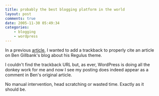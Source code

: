 ```yaml
---
title: probably the best blogging platform in the world
layout: post
comments: true
date: 2005-11-30 05:49:34
categories:
    - blogging
    - wordpress
---
```

In a previous
[article](http://www.nbrightside.com/blog/2005/11/29/new-regulus-theme-for-wordpresscom/),
I wanted to add a trackback to properly cite an article on Ben
Gillbank's blog about his Regulus theme.

I couldn't find the trackback URL but, as ever, WordPress is doing all
the donkey work for me and now I see my posting does indeed appear as
a comment in Ben's original article.

No manual intervention, head scratching or wasted time. Exactly as it
should be.
